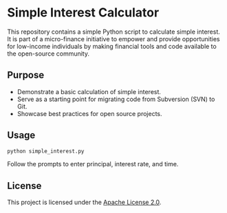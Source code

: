 # Simple Interest Calculator

This repository contains a simple Python script to calculate simple interest. It is part of a micro-finance initiative to empower and provide opportunities for low-income individuals by making financial tools and code available to the open-source community.

## Purpose

- Demonstrate a basic calculation of simple interest.
- Serve as a starting point for migrating code from Subversion (SVN) to Git.
- Showcase best practices for open source projects.

## Usage

```bash
python simple_interest.py
```
Follow the prompts to enter principal, interest rate, and time.

## License

This project is licensed under the [Apache License 2.0](LICENSE).

